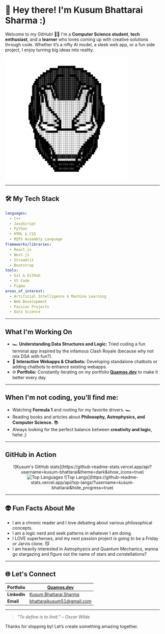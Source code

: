 
# 👋 Hey there! I'm Kusum Bhattarai Sharma :)

Welcome to my GitHub! 👩‍💻 I'm a **Computer Science student**, **tech enthusiast**, and a **learner** who loves coming up with creative solutions through code. Whether it’s a nifty AI model, a sleek web app, or a fun side project, I enjoy turning big ideas into reality.  

<img src = "https://raw.githubusercontent.com/kusum-bhattarai/kusum-bhattarai/main/nobg.png" alt = "IRONMAN" width = "400" height = "400"/>
 

---

## 🛠️ My Tech Stack  
```yaml
languages:  
  - C++
  - JavaScript
  - Python    
  - HTML & CSS
  - MIPS Assembly Language  
frameworks/libraries:  
  - React.js
  - Next.js  
  - Streamlit  
  - Bootstrap  
tools:  
  - Git & GitHub  
  - VS Code  
  - Figma  
areas_of_interest:  
  - Artificial Intelligence & Machine Learning  
  - Web Development  
  - Passion Projects
  - Data Science  
```
---

## What I'm Working On  
- 🏎️ **Understanding Data Structures and Logic:** Tried coding a fun terminal app inspired by the infamous Clash Royale (because why not mix DSA with fun?).
- 🧩 **Interactive Webapps & Chatbots:** Developing standalone chatbots or adding chatbots to enhance existing webapps.  
- 🌐 **Portfolio:** Constantly iterating on my portfolio [**Quamos.dev**](https://quamos.dev) to make it better every day.  

---

## When I'm not coding, you’ll find me:  
- Watching **Formula 1** and rooting for my favorite drivers. 🏎️  
- Reading books and articles about **Philosophy, Astrophysics, and Computer Science.** 📚
- Always looking for the perfect balance between **creativity and logic**, hehe ;)

---

## GitHub in Action  
<p align="center">
  ![Kusum's GitHub stats](https://github-readme-stats.vercel.app/api?username=kusum-bhattarai&theme=dark&show_icons=true)
  <img src="https://github-readme-stats-sigma-five.vercel.app/api/top-langs/?username=kusum-bhattarai&layout=compact&theme=tokyonight" alt="Top Languages" />
  ![Top Langs](https://github-readme-stats.vercel.app/api/top-langs/?username=kusum-bhattarai&hide_progress=true)

---

## 👽 Fun Facts About Me  
- I am a chronic reader and I love debating about various philosophical concepts.
- I am a logic nerd and seek patterns in whatever I am doing.
- I LOVE superheroes, and my next passion project is going to be a Friday or Jarvis clone. 😼
- I am heavily interested in Astrophysics and Quantum Mechanics, wanna go stargazing and figure out the name of stars and constellations?

---

## 🌐 Let's Connect  
| **Portfolio**  | [Quamos.dev](https://quamos.dev) |  
|--------------------|---------------------------------|  
| **LinkedIn**   | [Kusum Bhattarai Sharma](https://www.linkedin.com/in/kusum-bhattarai-sharma/) |  
| **Email**      | bhattaraikusum51@gmail.com |  

---

> _"To define is to limit." – Oscar Wilde_  

Thanks for stopping by! Let’s create something amazing together.  
```
